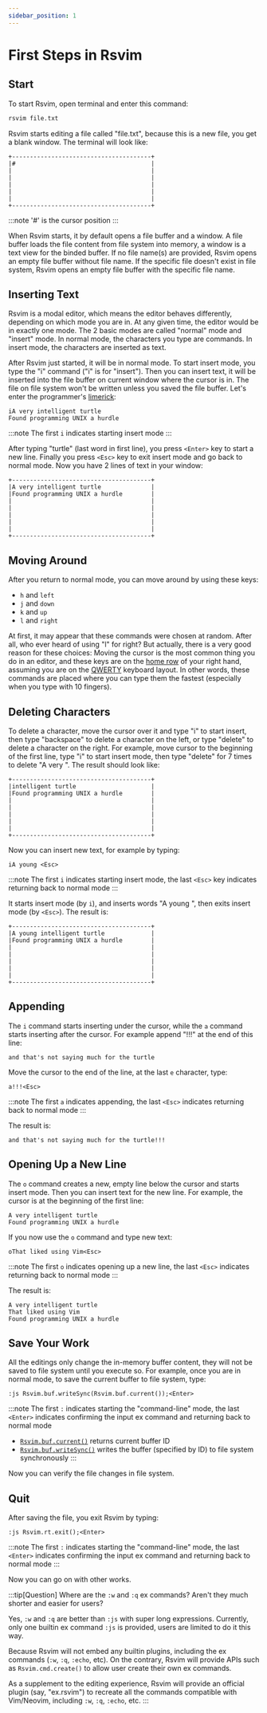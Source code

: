 ```yaml
---
sidebar_position: 1
---
```


# First Steps in Rsvim

## Start

To start Rsvim, open terminal and enter this command:

```bash
rsvim file.txt
```

Rsvim starts editing a file called "file.txt", because this is a new file, you get a blank window. The terminal will look like:

```text
+---------------------------------------+
|#                                      |
|                                       |
|                                       |
|                                       |
|                                       |
|                                       |
+---------------------------------------+
```

:::note
'#' is the cursor position
:::

When Rsvim starts, it by default opens a file buffer and a window. A file buffer loads the file content from file system into memory, a window is a text view for the binded buffer. If no file name(s) are provided, Rsvim opens an empty file buffer without file name. If the specific file doesn't exist in file system, Rsvim opens an empty file buffer with the specific file name.

## Inserting Text

Rsvim is a modal editor, which means the editor behaves differently, depending on which mode you are in. At any given time, the editor would be in exactly one mode. The 2 basic modes are called "normal" mode and "insert" mode. In normal mode, the characters you type are commands. In insert mode, the characters are inserted as text.

After Rsvim just started, it will be in normal mode. To start insert mode, you type the "i" command ("i" is for "insert"). Then you can insert text, it will be inserted into the file buffer on current window where the cursor is in. The file on file system won't be written unless you saved the file buffer. Let's enter the programmer's [limerick](https://vimhelp.org/usr_02.txt.html#02.2):

```text
iA very intelligent turtle
Found programming UNIX a hurdle
```

:::note
The first `i` indicates starting insert mode
:::

After typing "turtle" (last word in first line), you press `<Enter>` key to start a new line. Finally you press `<Esc>` key to exit insert mode and go back to normal mode. Now you have 2 lines of text in your window:

```text
+---------------------------------------+
|A very intelligent turtle              |
|Found programming UNIX a hurdle        |
|                                       |
|                                       |
|                                       |
|                                       |
|                                       |
+---------------------------------------+
```

## Moving Around

After you return to normal mode, you can move around by using these keys:

- `h` and `left`
- `j` and `down`
- `k` and `up`
- `l` and `right`

At first, it may appear that these commands were chosen at random. After all, who ever heard of using "l" for right? But actually, there is a very good reason for these choices: Moving the cursor is the most common thing you do in an editor, and these keys are on the [home row](https://simple.wikipedia.org/wiki/Home_row) of your right hand, assuming you are on the [QWERTY](https://en.wikipedia.org/wiki/QWERTY) keyboard layout. In other words, these commands are placed where you can type them the fastest (especially when you type with 10 fingers).

## Deleting Characters

To delete a character, move the cursor over it and type "i" to start insert, then type "backspace" to delete a character on the left, or type "delete" to delete a character on the right. For example, move cursor to the beginning of the first line, type "i" to start insert mode, then type "delete" for 7 times to delete "A very ". The result should look like:

```text
+---------------------------------------+
|intelligent turtle                     |
|Found programming UNIX a hurdle        |
|                                       |
|                                       |
|                                       |
|                                       |
|                                       |
+---------------------------------------+
```

Now you can insert new text, for example by typing:

```text
iA young <Esc>
```

:::note
The first `i` indicates starting insert mode, the last `<Esc>` key indicates returning back to normal mode
:::

It starts insert mode (by `i`), and inserts words "A young ", then exits insert mode (by `<Esc>`). The result is:

```text
+---------------------------------------+
|A young intelligent turtle             |
|Found programming UNIX a hurdle        |
|                                       |
|                                       |
|                                       |
|                                       |
|                                       |
+---------------------------------------+
```

## Appending

The `i` command starts inserting under the cursor, while the `a` command starts inserting after the cursor. For example append "!!!" at the end of this line:

```text
and that's not saying much for the turtle
```

Move the cursor to the end of the line, at the last `e` character, type:

```text
a!!!<Esc>
```

:::note
The first `a` indicates appending, the last `<Esc>` indicates returning back to normal mode
:::

The result is:

```text
and that's not saying much for the turtle!!!
```

## Opening Up a New Line

The `o` command creates a new, empty line below the cursor and starts insert mode. Then you can insert text for the new line. For example, the cursor is at the beginning of the first line:

```text
A very intelligent turtle
Found programming UNIX a hurdle
```

If you now use the `o` command and type new text:

```text
oThat liked using Vim<Esc>
```

:::note
The first `o` indicates opening up a new line, the last `<Esc>` indicates returning back to normal mode
:::

The result is:

```text {2}
A very intelligent turtle
That liked using Vim
Found programming UNIX a hurdle
```

## Save Your Work

All the editings only change the in-memory buffer content, they will not be saved to file system until you execute so. For example, once you are in normal mode, to save the current buffer to file system, type:

```text
:js Rsvim.buf.writeSync(Rsvim.buf.current());<Enter>
```

:::note
The first `:` indicates starting the "command-line" mode, the last `<Enter>` indicates confirming the input ex command and returning back to normal mode

- [`Rsvim.buf.current()`](/docs/api/rsvim/interfaces/RsvimBuf#current) returns current buffer ID
- [`Rsvim.buf.writeSync()`](/docs/api/rsvim/interfaces/RsvimBuf#writesync) writes the buffer (specified by ID) to file system synchronously
  :::

Now you can verify the file changes in file system.

## Quit

After saving the file, you exit Rsvim by typing:

```text
:js Rsvim.rt.exit();<Enter>
```

:::note
The first `:` indicates starting the "command-line" mode, the last `<Enter>` indicates confirming the input ex command and returning back to normal mode
:::

Now you can go on with other works.

:::tip[Question]
Where are the `:w` and `:q` ex commands? Aren't they much shorter and easier for users?

Yes, `:w` and `:q` are better than `:js` with super long expressions.
Currently, only one builtin ex command `:js` is provided, users are limited to do it this way.

Because Rsvim will not embed any builtin plugins, including the ex commands (`:w`, `:q`, `:echo`, etc).
On the contrary, Rsvim will provide APIs such as `Rsvim.cmd.create()` to allow user create their own ex commands.

As a supplement to the editing experience, Rsvim will provide an official plugin (say, "ex.rsvim") to recreate all the commands
compatible with Vim/Neovim, including `:w`, `:q`, `:echo`, etc.
:::
